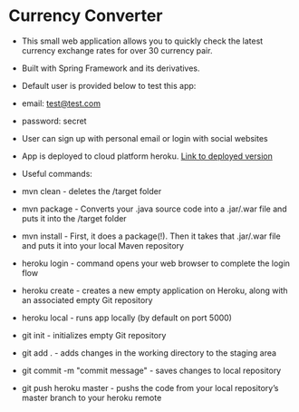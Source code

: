 # Currency Converter

- This small web application allows you to quickly check the latest currency exchange rates for over 30 currency pair.
- Built with Spring Framework and its derivatives.

- Default user is provided below to test this app:
 - email: test@test.com
 - password: secret
 
- User can sign up with personal email or login with social websites

- App is deployed to cloud platform heroku. 
[Link to deployed version](https://calm-savannah-70817.herokuapp.com/)

- Useful commands:
 - mvn clean - deletes the /target folder
 - mvn package -  Converts your .java source code into a .jar/.war file and puts it into the /target folder
 - mvn install - First, it does a package(!). Then it takes that .jar/.war file and puts it into your local Maven repository

 - heroku login - command opens your web browser to complete the login flow
 - heroku create - creates a new empty application on Heroku, along with an associated empty Git repository
 - heroku local - runs app locally (by default on port 5000)
 
 - git init - initializes empty Git repository
 - git add . - adds changes in the working directory to the staging area
 - git commit -m "commit message" - saves changes to local repository
 - git push heroku master - pushs the code from your local repository’s master branch to your heroku remote
 
 

